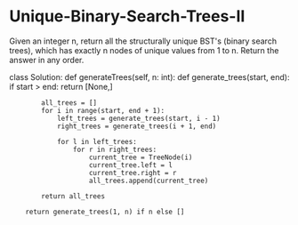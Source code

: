 # Unique-Binary-Search-Trees-II

Given an integer n, return all the structurally unique BST's (binary search trees), which has exactly n nodes of unique values from 1 to n. Return the answer in any order.

class Solution:
    def generateTrees(self, n: int):
        def generate_trees(start, end):
            if start > end:
                return [None,]
            
            all_trees = []
            for i in range(start, end + 1):
                left_trees = generate_trees(start, i - 1)
                right_trees = generate_trees(i + 1, end)
                
                for l in left_trees:
                    for r in right_trees:
                        current_tree = TreeNode(i)
                        current_tree.left = l
                        current_tree.right = r
                        all_trees.append(current_tree)
            
            return all_trees
        
        return generate_trees(1, n) if n else []

